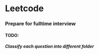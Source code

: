 # Leetcode
### Prepare for fulltime interview
#### TODO:
##### Classify each question into different folder
